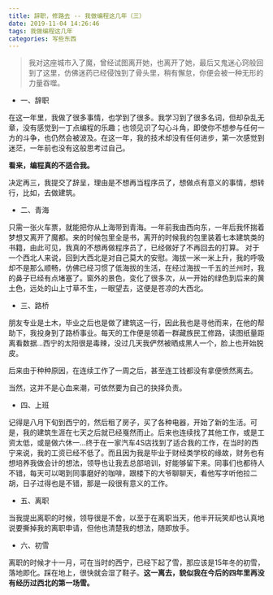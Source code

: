 ```yaml
---
title: 辞职，修路去 -- 我做编程这几年（三）
date: 2019-11-04 14:26:46
tags: 我做编程这几年
categories: 写些东西
---
```


> 我对这座城市入了魔，曾经试图离开她，也离开了她，最后又鬼迷心窍般回到了这里，仿佛迷药已经侵蚀到了骨头里，稍有懈怠，你便会被一种无形的力量吞噬。

* 一、辞职

在这一年里，我做了很多事情，也学到了很多。我学习到了很多名词，但却杂乱无章，没有感觉到一丁点编程的乐趣；也领见识了勾心斗角，即使你不想参与任何一方的斗争，也仍然会被波及。在这一年，我的技术却没有任何进步，第一次感觉到迷茫，一年前也没有这般思考过自己。

**看来，编程真的不适合我。**

决定再三，我提交了辞呈，理由是不想再当程序员了，想做点有意义的事情，想转行，比如，去做建筑。

* 二、青海

只需一张火车票，就能把你从上海带到青海。一年前我由西向东，一年后我怀揣着梦想又离开了魔都。来的时候包里全是书，离开的时候我的包里装着七本建筑类的书籍，由此可见，我真的不想再做程序员了，已经做好了不再回去的打算。
对于一个西北人来说，回到大西北是对自己莫大的安慰。海拔一米一米上升，我的呼吸却不是那么顺畅，仿佛已经习惯了低海拔的生活，在经过海拔一千五的兰州时，我的鼻子已经有点堵塞了。窗外的景色，变化了很多次，从一开始的绿色到后来的黄土色，远处的山上寸草不生，一眼望去，这便是苍凉的大西北。

* 三、路桥

朋友专业是土木，毕业之后也是做了建筑这一行，因此我也是寻他而来，在他的帮助下，我投身到了路桥事业。每天的工作便是领着一群藏族民工修路，读图纸量距离看数据...西宁的太阳很是毒辣，没过几天我俨然被晒成黑人一个，脸上也开始脱皮。

后来由于种种原因，在连续工作了一周之后，甚至连工钱都没有拿便愤然离去。

当然，这并不是心血来潮，可依然要为自己的抉择负责。

* 四、上班

记得是八月下旬到西宁的，然后租了房子，买了各种电器，开始了新的生活。可是，我的建筑生涯在七天之后就已经戛然而止。后来也连续找了其他工作，或是工资太低，或是做六休一...终于在一家汽车4S店找到了适合我的工作，在当时的西宁来说，我的工资已经不低了。而且因为我是毕业于财经类学校的缘故，财务也有想培养我做会计的想法，领导也让我去总部培训，好能够留下来。同事们也都待人不错，每天可以喝到同事磨好的咖啡，跟楼下的大爷聊聊天，看他写字听他拉二胡，日子过得也是不错，那是一段很有意义的工作。

* 五、离职

当我提出离职的时候，领导很是不舍，以至于在离职当天，他半开玩笑却也认真地说要撕掉我的离职申请，但他也清楚我的想法，随即放手。

* 六、初雪

离职的时候才十一月，可在当时的西宁，已经下起了雪，那应该是15年冬的初雪，落地即化。踩在地上，很快就会湿了鞋子。**这一离去，貌似我在今后的四年里再没有经历过西北的第一场雪。**